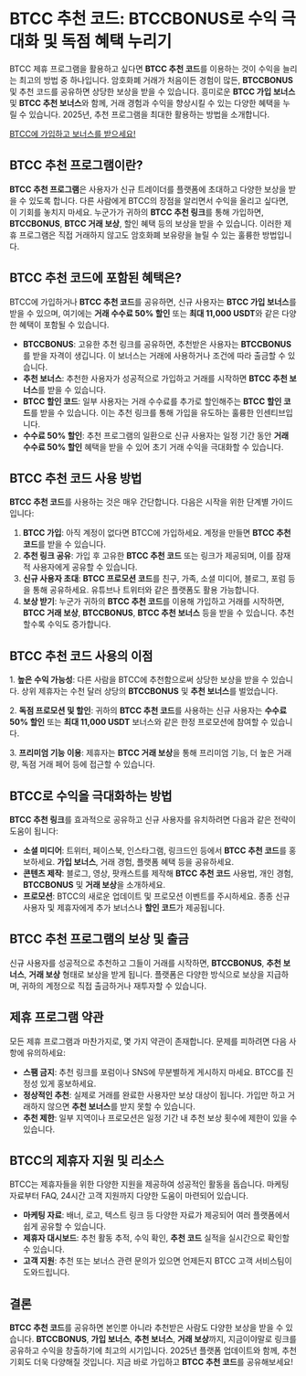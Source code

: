 <h1>BTCC 추천 코드: BTCCBONUS로 수익 극대화 및 독점 혜택 누리기</h1>
</header>

<section>
  <p>BTCC 제휴 프로그램을 활용하고 싶다면 <strong>BTCC 추천 코드</strong>를 이용하는 것이 수익을 늘리는 최고의 방법 중 하나입니다. 암호화폐 거래가 처음이든 경험이 많든, <strong>BTCCBONUS</strong> 및 추천 코드를 공유하면 상당한 보상을 받을 수 있습니다. 흥미로운 <strong>BTCC 가입 보너스</strong> 및 <strong>BTCC 추천 보너스</strong>와 함께, 거래 경험과 수익을 향상시킬 수 있는 다양한 혜택을 누릴 수 있습니다. 2025년, 추천 프로그램을 최대한 활용하는 방법을 소개합니다.</p>
</section>

<a href="https://partner.btcc.com/us/c/BTCCBONUS/9303" target="_blank">BTCC에 가입하고 보너스를 받으세요!</a>

<section>
  <h2>BTCC 추천 프로그램이란?</h2>
  <p><strong>BTCC 추천 프로그램</strong>은 사용자가 신규 트레이더를 플랫폼에 초대하고 다양한 보상을 받을 수 있도록 합니다. 다른 사람에게 BTCC의 장점을 알리면서 수익을 올리고 싶다면, 이 기회를 놓치지 마세요. 누군가가 귀하의 <strong>BTCC 추천 링크</strong>를 통해 가입하면, <strong>BTCCBONUS</strong>, <strong>BTCC 거래 보상</strong>, 할인 혜택 등의 보상을 받을 수 있습니다. 이러한 제휴 프로그램은 직접 거래하지 않고도 암호화폐 보유량을 늘릴 수 있는 훌륭한 방법입니다.</p>
</section>

<section>
  <h2>BTCC 추천 코드에 포함된 혜택은?</h2>
  <p>BTCC에 가입하거나 <strong>BTCC 추천 코드</strong>를 공유하면, 신규 사용자는 <strong>BTCC 가입 보너스</strong>를 받을 수 있으며, 여기에는 <strong>거래 수수료 50% 할인</strong> 또는 <strong>최대 11,000 USDT</strong>와 같은 다양한 혜택이 포함될 수 있습니다.</p>
  <ul>
    <li><strong>BTCCBONUS</strong>: 고유한 추천 링크를 공유하면, 추천받은 사용자는 <strong>BTCCBONUS</strong>를 받을 자격이 생깁니다. 이 보너스는 거래에 사용하거나 조건에 따라 출금할 수 있습니다.</li>
    <li><strong>추천 보너스</strong>: 추천한 사용자가 성공적으로 가입하고 거래를 시작하면 <strong>BTCC 추천 보너스</strong>를 받을 수 있습니다.</li>
    <li><strong>BTCC 할인 코드</strong>: 일부 사용자는 거래 수수료를 추가로 할인해주는 <strong>BTCC 할인 코드</strong>를 받을 수 있습니다. 이는 추천 링크를 통해 가입을 유도하는 훌륭한 인센티브입니다.</li>
    <li><strong>수수료 50% 할인</strong>: 추천 프로그램의 일환으로 신규 사용자는 일정 기간 동안 <strong>거래 수수료 50% 할인</strong> 혜택을 받을 수 있어 초기 거래 수익을 극대화할 수 있습니다.</li>
  </ul>
</section>

<section>
  <h2>BTCC 추천 코드 사용 방법</h2>
  <p><strong>BTCC 추천 코드</strong>를 사용하는 것은 매우 간단합니다. 다음은 시작을 위한 단계별 가이드입니다:</p>
  <ol>
    <li><strong>BTCC 가입</strong>: 아직 계정이 없다면 BTCC에 가입하세요. 계정을 만들면 <strong>BTCC 추천 코드</strong>를 받을 수 있습니다.</li>
    <li><strong>추천 링크 공유</strong>: 가입 후 고유한 <strong>BTCC 추천 코드</strong> 또는 링크가 제공되며, 이를 잠재적 사용자에게 공유할 수 있습니다.</li>
    <li><strong>신규 사용자 초대</strong>: <strong>BTCC 프로모션 코드</strong>를 친구, 가족, 소셜 미디어, 블로그, 포럼 등을 통해 공유하세요. 유튜브나 트위터와 같은 플랫폼도 활용 가능합니다.</li>
    <li><strong>보상 받기</strong>: 누군가 귀하의 <strong>BTCC 추천 코드</strong>를 이용해 가입하고 거래를 시작하면, <strong>BTCC 거래 보상</strong>, <strong>BTCCBONUS</strong>, <strong>BTCC 추천 보너스</strong> 등을 받을 수 있습니다. 추천할수록 수익도 증가합니다.</li>
  </ol>
</section>

<section>
  <h2>BTCC 추천 코드 사용의 이점</h2>
  <p>1. <strong>높은 수익 가능성</strong>: 다른 사람을 BTCC에 추천함으로써 상당한 보상을 받을 수 있습니다. 상위 제휴자는 수천 달러 상당의 <strong>BTCCBONUS</strong> 및 <strong>추천 보너스</strong>를 벌었습니다.</p>
  <p>2. <strong>독점 프로모션 및 할인</strong>: 귀하의 <strong>BTCC 추천 코드</strong>를 사용하는 신규 사용자는 <strong>수수료 50% 할인</strong> 또는 <strong>최대 11,000 USDT</strong> 보너스와 같은 한정 프로모션에 참여할 수 있습니다.</p>
  <p>3. <strong>프리미엄 기능 이용</strong>: 제휴자는 <strong>BTCC 거래 보상</strong>을 통해 프리미엄 기능, 더 높은 거래량, 독점 거래 페어 등에 접근할 수 있습니다.</p>
</section>

<section>
  <h2>BTCC로 수익을 극대화하는 방법</h2>
  <p><strong>BTCC 추천 링크</strong>를 효과적으로 공유하고 신규 사용자를 유치하려면 다음과 같은 전략이 도움이 됩니다:</p>
  <ul>
    <li><strong>소셜 미디어</strong>: 트위터, 페이스북, 인스타그램, 링크드인 등에서 <strong>BTCC 추천 코드</strong>를 홍보하세요. <strong>가입 보너스</strong>, 거래 경험, 플랫폼 혜택 등을 공유하세요.</li>
    <li><strong>콘텐츠 제작</strong>: 블로그, 영상, 팟캐스트를 제작해 <strong>BTCC 추천 코드</strong> 사용법, 개인 경험, <strong>BTCCBONUS</strong> 및 <strong>거래 보상</strong>을 소개하세요.</li>
    <li><strong>프로모션</strong>: BTCC의 새로운 업데이트 및 프로모션 이벤트를 주시하세요. 종종 신규 사용자 및 제휴자에게 추가 보너스나 <strong>할인 코드</strong>가 제공됩니다.</li>
  </ul>
</section>

<section>
  <h2>BTCC 추천 프로그램의 보상 및 출금</h2>
  <p>신규 사용자를 성공적으로 추천하고 그들이 거래를 시작하면, <strong>BTCCBONUS</strong>, <strong>추천 보너스</strong>, <strong>거래 보상</strong> 형태로 보상을 받게 됩니다. 플랫폼은 다양한 방식으로 보상을 지급하며, 귀하의 계정으로 직접 출금하거나 재투자할 수 있습니다.</p>
</section>

<section>
  <h2>제휴 프로그램 약관</h2>
  <p>모든 제휴 프로그램과 마찬가지로, 몇 가지 약관이 존재합니다. 문제를 피하려면 다음 사항에 유의하세요:</p>
  <ul>
    <li><strong>스팸 금지</strong>: 추천 링크를 포럼이나 SNS에 무분별하게 게시하지 마세요. BTCC를 진정성 있게 홍보하세요.</li>
    <li><strong>정상적인 추천</strong>: 실제로 거래를 완료한 사용자만 보상 대상이 됩니다. 가입만 하고 거래하지 않으면 <strong>추천 보너스</strong>를 받지 못할 수 있습니다.</li>
    <li><strong>추천 제한</strong>: 일부 지역이나 프로모션은 일정 기간 내 추천 보상 횟수에 제한이 있을 수 있습니다.</li>
  </ul>
</section>

<section>
  <h2>BTCC의 제휴자 지원 및 리소스</h2>
  <p>BTCC는 제휴자들을 위한 다양한 지원을 제공하여 성공적인 활동을 돕습니다. 마케팅 자료부터 FAQ, 24시간 고객 지원까지 다양한 도움이 마련되어 있습니다.</p>
  <ul>
    <li><strong>마케팅 자료</strong>: 배너, 로고, 텍스트 링크 등 다양한 자료가 제공되어 여러 플랫폼에서 쉽게 공유할 수 있습니다.</li>
    <li><strong>제휴자 대시보드</strong>: 추천 활동 추적, 수익 확인, <strong>추천 코드</strong> 실적을 실시간으로 확인할 수 있습니다.</li>
    <li><strong>고객 지원</strong>: 추천 또는 보너스 관련 문의가 있으면 언제든지 BTCC 고객 서비스팀이 도와드립니다.</li>
  </ul>
</section>

<footer>
  <h2>결론</h2>
  <p><strong>BTCC 추천 코드</strong>를 공유하면 본인뿐 아니라 추천받은 사람도 다양한 보상을 받을 수 있습니다. <strong>BTCCBONUS</strong>, <strong>가입 보너스</strong>, <strong>추천 보너스</strong>, <strong>거래 보상</strong>까지, 지금이야말로 링크를 공유하고 수익을 창출하기에 최고의 시기입니다. 2025년 플랫폼 업데이트와 함께, 추천 기회도 더욱 다양해질 것입니다. 지금 바로 가입하고 <strong>BTCC 추천 코드</strong>를 공유해보세요!</p>
</footer>
